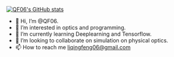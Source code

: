 [![QF06's GitHub stats](https://github-readme-stats.vercel.app/api?username=anuraghazra)](https://github.com/anuraghazra/github-readme-stats)
- 👋 Hi, I’m @QF06.
- 👀 I’m interested in optics and programming.
- 🌱 I’m currently learning Deeplearning and Tensorflow.
- 💞️ I’m looking to collaborate on simulation on physical optics.
- 📫 How to reach me liqingfeng06@gmail.com

<!---
QF06/QF06 is a ✨ special ✨ repository because its `README.md` (this file) appears on your GitHub profile.
You can click the Preview link to take a look at your changes.
--->
